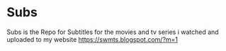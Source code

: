 # Subs
Subs is the Repo for Subtitles for the movies and tv series i watched and uploaded to my website
https://swmts.blogspot.com/?m=1
